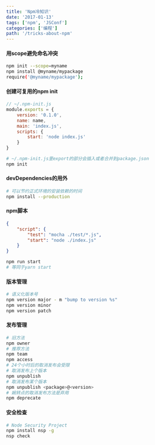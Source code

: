 ```yaml
---
title: 'Npm冷知识'
date: '2017-01-13'
tags: ['npm', 'JSConf']
categories: ['编程']
path: '/tricks-about-npm'
---
```


#### 用scope避免命名冲突

```bash
npm init --scope=myname
npm install @myname/mypackage
require('@myname/mypackage');
```

#### 创建可复用的npm init

```javascript
// ~/.npm-init.js
module.exports = {
    version: '0.1.0',
    name: name,
    main: 'index.js',
    scripts: {
        start: 'node index.js'
    }
}
```

```bash
# ~/.npm-init.js里export的部分会插入或者合并到package.json
npm init
```

#### devDependencies的用外

```bash
# 可以节约正式环境的安装依赖的时间
npm install --production
```

#### npm脚本

```json
{
    "script": {
        "test": "mocha ./test/*.js",
        "start": "node ./index.js"
    }
}
```

``` bash
npm run start
# 等同于yarn start
```

#### 版本管理

```bash
# 语义化版本号
npm version major - m "bump to version %s"
npm version minor
npm version patch
```

#### 发布管理

```bash
# 旧方法
npm owner
# 推荐方法
npm team
npm access
# 24个小时后的取消发布会受限
# 取消发布上个版本
npm unpublish
# 取消发布某个版本
npm unpublish <package>@<version>
# 婉转点的取消发布方法是弃用
npm deprecate
```

#### 安全检查 

```bash
# Node Security Project
npm install nsp -g
nsp check
```



